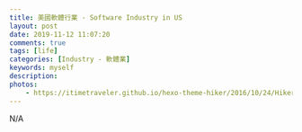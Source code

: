 ```yaml
---
title: 美國軟體行業 - Software Industry in US
layout: post
date: 2019-11-12 11:07:20
comments: true
tags: [life]
categories: [Industry - 軟體業]
keywords: myself
description: 
photos:
	- https://itimetraveler.github.io/hexo-theme-hiker/2016/10/24/Hiker%E4%B8%BB%E9%A2%98%E9%A2%84%E8%A7%88/homepage-index.png
---
```


N/A
